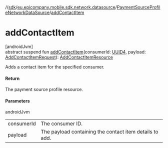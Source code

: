 //[sdk](../../../index.md)/[eu.epicompany.mobile.sdk.network.datasource](../index.md)/[PaymentSourceProfileNetworkDataSource](index.md)/[addContactItem](add-contact-item.md)

# addContactItem

[androidJvm]\
abstract suspend fun [addContactItem](add-contact-item.md)(consumerId: [UUID4](../../eu.epicompany.mobile.android.datatypes/index.md#229649042%2FClasslikes%2F462465411), payload: [AddContactItemRequest](../../eu.epicompany.mobile.sdk.network.model.proxy/-add-contact-item-request/index.md)): [AddContactItemResource](../../eu.epicompany.mobile.sdk.network.model.proxy/-add-contact-item-resource/index.md)

Adds a contact item for the specified consumer.

#### Return

The payment source profile resource.

#### Parameters

androidJvm

| | |
|---|---|
| consumerId | The consumer ID. |
| payload | The payload containing the contact item details to add. |

